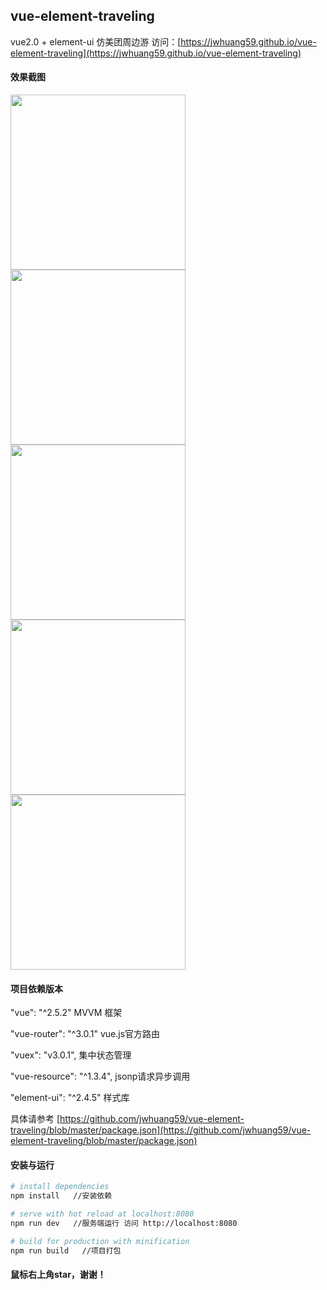 ## vue-element-traveling
vue2.0 + element-ui 仿美团周边游  访问：[https://jwhuang59.github.io/vue-element-traveling](https://jwhuang59.github.io/vue-element-traveling)

#### 效果截图

<img src="https://github.com/jwhuang59/vue-element-traveling/blob/master/static/img/main.jpg" width="280">  <img src="https://github.com/jwhuang59/vue-element-traveling/blob/master/static/img/city.jpg" width="280">  <img src="https://github.com/jwhuang59/vue-element-traveling/blob/master/static/img/type1.jpg" width="280">  <img src="https://github.com/jwhuang59/vue-element-traveling/blob/master/static/img/type2.jpg" width="280">  <img src="https://github.com/jwhuang59/vue-element-traveling/blob/master/static/img/detail.jpg" width="280">

#### 项目依赖版本

"vue": "^2.5.2"  MVVM 框架

"vue-router": "^3.0.1"  vue.js官方路由

"vuex": "v3.0.1",  集中状态管理

"vue-resource": "^1.3.4",  jsonp请求异步调用

"element-ui": "^2.4.5"  样式库

具体请参考 [https://github.com/jwhuang59/vue-element-traveling/blob/master/package.json](https://github.com/jwhuang59/vue-element-traveling/blob/master/package.json)

#### 安装与运行

``` bash
# install dependencies
npm install   //安装依赖

# serve with hot reload at localhost:8080
npm run dev   //服务端运行 访问 http://localhost:8080

# build for production with minification
npm run build   //项目打包 
```

#### 鼠标右上角star，谢谢！



